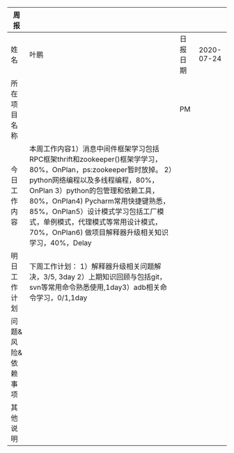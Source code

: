 | **周报**           |                                                              |          |            |
| ------------------ | ------------------------------------------------------------ | -------- | ---------- |
| 姓名               | 叶鹏                                                         | 日报日期 | 2020-07-24 |
| 所在项目名称       |                                                              | PM       |            |
| 今日工作内容       | 本周工作内容1）消息中间件框架学习包括RPC框架thrift和zookeeper()框架学学习，80%，OnPlan，ps:zookeeper暂时放掉。 2）python网络编程以及多线程编程，80%，OnPlan 3）python的包管理和依赖工具，80%，OnPlan4)  Pycharm常用快捷键熟悉，85%，OnPlan5）设计模式学习包括工厂模式，单例模式，代理模式等常用设计模式，70%，OnPlan6)  做项目解释器升级相关知识学习，40%，Delay |          |            |
| 明日工作计划       | 下周工作计划：  1）解释器升级相关问题解决，3/5, 3day 2）上期知识回顾与包括git，svn等常用命令熟悉使用,1day3）adb相关命令学习，0/1,1day |          |            |
| 问题&风险&依赖事项 |                                                              |          |            |
| 其他说明           |                                                              |          |            |

 